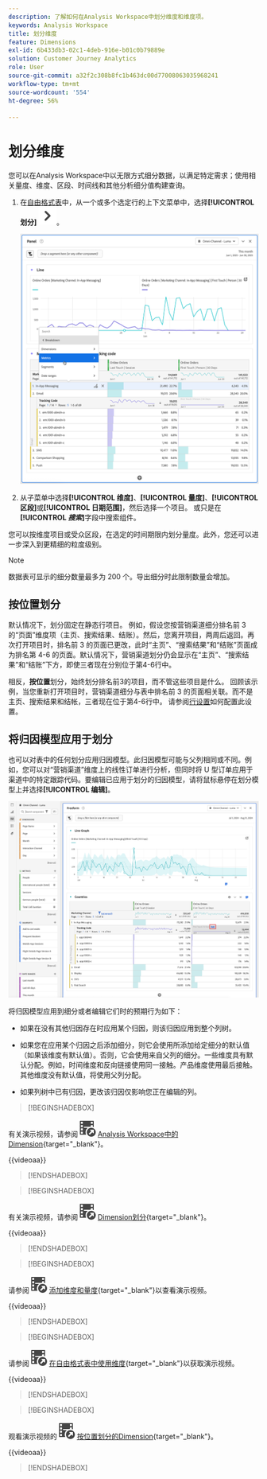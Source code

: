 ```yaml
---
description: 了解如何在Analysis Workspace中划分维度和维度项。
keywords: Analysis Workspace
title: 划分维度
feature: Dimensions
exl-id: 6b433db3-02c1-4deb-916e-b01c0b79889e
solution: Customer Journey Analytics
role: User
source-git-commit: a32f2c308b8fc1b463dc00d77008063035968241
workflow-type: tm+mt
source-wordcount: '554'
ht-degree: 56%

---
```


# 划分维度

您可以在Analysis Workspace中以无限方式细分数据，以满足特定需求；使用相关量度、维度、区段、时间线和其他分析细分值构建查询。

1. 在[自由格式表](/help/analysis-workspace/visualizations/freeform-table/freeform-table.md)中，从一个或多个选定行的上下文菜单中，选择&#x200B;**[!UICONTROL 划分]** ![V形右](/help/assets/icons/ChevronRight.svg)。

   ![显示从所选内容创建警报的步骤结果。](assets/breakdown.png)

1. 从子菜单中选择&#x200B;**[!UICONTROL 维度]**、**[!UICONTROL 量度]**、**[!UICONTROL 区段]**&#x200B;或&#x200B;**[!UICONTROL 日期范围]**，然后选择一个项目。 或只是在&#x200B;**[!UICONTROL *搜索&#x200B;*]**&#x200B;字段中搜索组件。

您可以按维度项目或受众区段，在选定的时间期限内划分量度。此外，您还可以进一步深入到更精细的粒度级别。

>[!NOTE]
>
>数据表可显示的细分数量最多为 200 个。导出细分时此限制数量会增加。

## 按位置划分

默认情况下，划分固定在静态行项目。 例如，假设您按营销渠道细分排名前 3 的“页面”维度项（主页、搜索结果、结账）。然后，您离开项目，两周后返回。再次打开项目时，排名前 3 的页面已更改，此时“主页”、“搜索结果”和“结账”页面成为排名第 4-6 的页面。默认情况下，营销渠道划分仍会显示在“主页”、“搜索结果”和“结账”下方，即使三者现在分别位于第4-6行中。

相反，**按位置**&#x200B;划分，始终划分排名前3的项目，而不管这些项目是什么。 回顾该示例，当您重新打开项目时，营销渠道细分与表中排名前 3 的页面相关联。而不是主页、搜索结果和结帐，三者现在位于第4-6行中。 请参阅[行设置](/help/analysis-workspace/visualizations/freeform-table/column-row-settings/table-settings.md)如何配置此设置。

## 将归因模型应用于划分

也可以对表中的任何划分应用归因模型。此归因模型可能与父列相同或不同。例如，您可以对“营销渠道”维度上的线性订单进行分析，但同时将 U 型订单应用于渠道中的特定跟踪代码。要编辑已应用于划分的归因模型，请将鼠标悬停在划分模型上并选择&#x200B;**[!UICONTROL 编辑]**。

![显示划分设置的订单归因比较](assets/breakdown-attribution.png)

将归因模型应用到细分或者编辑它们时的预期行为如下：

* 如果在没有其他归因存在时应用某个归因，则该归因应用到整个列树。

* 如果您在应用某个归因之后添加细分，则它会使用所添加给定细分的默认值（如果该维度有默认值）。否则，它会使用来自父列的细分。一些维度具有默认分配。例如，时间维度和反向链接使用同一接触。产品维度使用最后接触。其他维度没有默认值，将使用父列分配。

* 如果列树中已有归因，更改该归因仅影响您正在编辑的列。

>[!BEGINSHADEBOX]

有关演示视频，请参阅![VideoCheckedOut](/help/assets/icons/VideoCheckedOut.svg) [Analysis Workspace中的Dimension](https://video.tv.adobe.com/v/23971?quality=12&learn=on){target="_blank"}。

{{videoaa}}

>[!ENDSHADEBOX]


>[!BEGINSHADEBOX]

有关演示视频，请参阅![VideoCheckedOut](/help/assets/icons/VideoCheckedOut.svg) [Dimension划分](https://video.tv.adobe.com/v/23969?quality=12&learn=on){target="_blank"}。

{{videoaa}}

>[!ENDSHADEBOX]


>[!BEGINSHADEBOX]

请参阅![VideoCheckedOut](/help/assets/icons/VideoCheckedOut.svg) [添加维度和量度](https://video.tv.adobe.com/v/30606?quality=12&learn=on){target="_blank"}以查看演示视频。

{{videoaa}}

>[!ENDSHADEBOX]


>[!BEGINSHADEBOX]

请参阅![VideoCheckedOut](/help/assets/icons/VideoCheckedOut.svg) [在自由格式表中使用维度](https://video.tv.adobe.com/v/40179?quality=12&learn=on){target="_blank"}以获取演示视频。

{{videoaa}}

>[!ENDSHADEBOX]


>[!BEGINSHADEBOX]

观看演示视频的![VideoCheckedOut](/help/assets/icons/VideoCheckedOut.svg) [按位置划分的Dimension](https://video.tv.adobe.com/v/24033){target="_blank"}。

{{videoaa}}

>[!ENDSHADEBOX]



